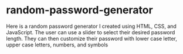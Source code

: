 # random-password-generator

Here is a random password generator I created using HTML, CSS, and JavaScript. The user can use a slider to select their desired password length. They can then customize their password with lower case letter, upper case letters, numbers, and symbols
